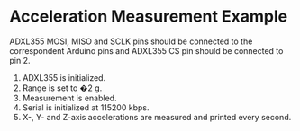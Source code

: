 # Acceleration Measurement Example

ADXL355 MOSI, MISO and SCLK pins should be connected to the correspondent Arduino pins and ADXL355 CS pin should be connected to pin 2.

1. ADXL355 is initialized.
2. Range is set to �2 g.
3. Measurement is enabled.
4. Serial is initialized at 115200 kbps.
5. X-, Y- and Z-axis accelerations are measured and printed every second.
